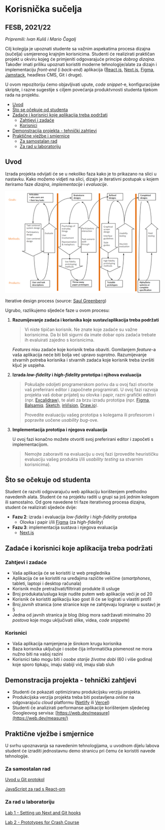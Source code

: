 # Korisnička sučelja <!-- omit in toc -->

## FESB, 2021/22 <!-- omit in toc -->

*Pripremili: Ivan Kuliš i Mario Čagalj*

Cilj kolegija je upoznati studente sa važnim aspekatima procesa dizajna (sučelja) usmjerenog krajnjim korisnicima. Studenti će realizirati praktičan projekt u okviru kojeg će primjeniti odgovarajuće principe *dobrog dizajna*. Također imati priliku upoznati koristiti moderne tehnologije/alate za dizajn i implementaciju *front-end* (i *back-end*) aplikacija ([React.js](https://reactjs.org/), [Next.js](https://nextjs.org/), [Figma](https://www.figma.com/), [Jamstack](https://jamstack.org/), headless CMS, Git i druge).

U ovom repozitoriju ćemo objavljivati upute, *code snippet*-e, konfiguracijske skripte, i razne sugestije s ciljem povećanja produktvnosti studenta tijekom rada na projektu.

- [Uvod](#uvod)
- [Što se očekuje od studenta](#što-se-očekuje-od-studenta)
- [Zadaće i korisnici koje aplikacija treba podržati](#zadaće-i-korisnici-koje-aplikacija-treba-podržati)
  - [Zahtjevi i zadaće](#zahtjevi-i-zadaće)
  - [Korisnici](#korisnici)
- [Demonstracija projekta - tehnički zahtjevi](#demonstracija-projekta---tehnički-zahtjevi)
- [Praktične vježbe i smjernice](#praktične-vježbe-i-smjernice)
  - [Za samostalan rad](#za-samostalan-rad)
  - [Za rad u laboratoriju](#za-rad-u-laboratoriju)

## Uvod

Izrada projekta odvijati će se u nekoliko faza kako je to prikazano na slici u nastavku. Kako možemo vidjeti na slici, dizajn je iterativni postupak u kojem iteriramo faze *dizajna*, *implementacije* i *evaluacije*.

![interface_design_process.png](Korisnička%20sučelja%20223d65e822a84c4a920abc95ddbf0852/interface_design_process.png)

Iterative design process (source: [Saul Greenberg](http://saul.cpsc.ucalgary.ca/pmwiki.php/HCIResources/HCILectures))

Ugrubo, razlikujemo sljedeće faze u ovom procesu:

1. **Razumijevanje zadaća i korisnika koje sustav/aplikacija treba podržati**
    
    > Vi niste tipičan korisnik. Ne znate koje zadaće su važne korisnicima. Da bi bili sigurni da imate dobar opis zadaća trebate ih evaluirati zajedno s korisnicima.
    
    *Features* nisu zadaće koje korisnik treba obaviti. Gomilanjem *feature*-a vaša aplikacija neće biti bolja već upravo suprotno. Razumijevanje stvarnih potreba korisnika i stvarnih zadaća koje korisnik treba izvršiti ključ je uspjeha.
    > 
2. **Izrada *low-fidelity* i *high-fidelity* prototipa i njihova evaluacija**
    
    > Pokušajte odoljeti programerskom porivu da u ovoj fazi otvorite vaš preferirani editor i započnete programirati. U ovoj fazi razvoja projekta vaš dobar prijatelj su olovka i papir, razni grafički editori (npr. [Excalidraw](https://excalidraw.com/)), te alati za brzu izradu prototipa (npr. [Figma](https://www.figma.com), [Balsamiq](https://balsamiq.com/wireframes/), [Sketch](https://www.sketch.com/), [inVision](https://www.invisionapp.com/), [Draw.io](https://drawio-app.com/)).
    > 
    > 
    > Provedite evaluaciju vašeg prototipa s kolegama ili profesorom i popravite uočene *usability bug*-ove.
    > 
3. **Implementacija prototipa i njegova evaluacija**
    
    U ovoj fazi konačno možete otvoriti svoj preferirani editor i započeti s implementacijom.
    
    > Nemojte zaboraviti na evaluaciju u ovoj fazi (provedite heurističku evaluaciju vašeg produkta i/ili *usability testing* sa stvarnim korisnicima).
    > 

## Što se očekuje od studenta

Student će razviti odgovarajuću web aplikaciju korištenjem prethodno navedenih alata. Student će na projektu raditi u grupi sa još jednim kolegom ili samostalno. Od gore navedene tri faze iterativnog procesa dizajna, student će realizirati sljedeće dvije:

- **Fazu 2**: izrada i evaluacija *low-fidelity* i *high-fidelity* prototipa
    - Olovka i papir i/ili [Figma](https://www.figma.com/) (za *high-fidelity*)
- **Fazu 3**: implementacija sustava i njegova evaluacija
    - [Next.js](https://nextjs.org/)

## Zadaće i korisnici koje aplikacija treba podržati

### Zahtjevi i zadaće

- Vaša aplikacija će se koristiti iz web preglednika
- Aplikacija će se koristiti na uređajima razičite veličine (*smartphones*, tableti, laptopi i desktop računala)
- Korisnik može pretraživati/filtrirati produkte ili usluge
- Broj produkata/usluga koje nudite putem web aplikacije veći je od 20
- Korisnik će koristiti aplikaciju kao gost ili će se logirati u vlastiti profil
- Broj *javnih* stranica (one stranice koje ne zahtjevaju logiranje u sustav) je 5
- Jedna od javnih stranica je blog (blog mora sadržavati minimalno 20 *postova* koje mogu uključivati slike, videa, *code snippet*e)

### Korisnici

- Vaša aplikacija namjenjena je širokom krugu korisnika
- Baza korisnika uključuje i osobe čija informatička pismenost ne mora nužno biti na vašoj razini
- Korisnici tako mogu biti i *osobe starije životne dobi* (60 i više godina) koje sporo tipkaju, imaju slabiji vid, imaju slab sluh

## Demonstracija projekta - tehnički zahtjevi

- Studenti će pokazati optimiziranu produkcijsku verziju projekta.
- Produkcijska verzija projekta treba biti postavljena *online* na odgovarajuću *cloud* platformu ([Netlify](https://www.netlify.com/) ili [Vercel](https://vercel.com))
- Studenti će analizirati performanse aplikacije korištenjem sljedećeg Googleovog servisa: [https://web.dev/measure](https://web.dev/measure/)

## Praktične vježbe i smjernice

U svrhu upoznavanja sa navedenim tehnologijama, u uvodnom dijelu labova student će izraditi jednostavnu demo stranicu pri čemu će koristiti navede tehnologije.

### Za samostalan rad

[Uvod u Git protokol](https://github.com/kula124/HCi_2020_Fresh/blob/master/git-workflow.md)

[JavaScript za rad s React-om](Korisnička%20sučelja%20223d65e822a84c4a920abc95ddbf0852/JavaScript%20za%20rad%20s%20React-om%209774d5b6dd334e1c8aa3822ce5dd0b1b.md)

### Za rad u laboratoriju

[Lab 1 - Setting up Next and Git hooks](Korisnička%20sučelja%20223d65e822a84c4a920abc95ddbf0852/Lab%201%20-%20Setting%20up%20GitHub%20repository%207edde9826f744c9da4aff17ac321e5d4.md)

[Lab 2 - Prototypes for Crash Course](Next%20Course%20Application%200bb9599b47564744849af62c6ae58795.md)
